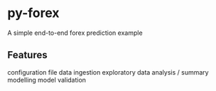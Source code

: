 # py-forex
A simple end-to-end forex prediction example

## Features
configuration file
data ingestion
exploratory data analysis / summary
modelling
model validation